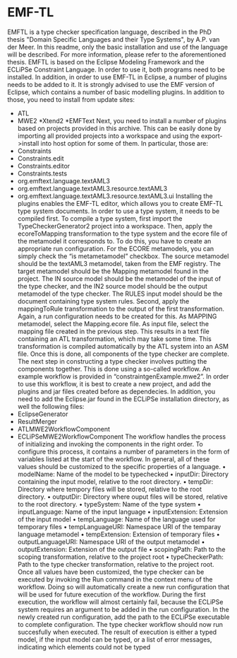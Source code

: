 EMF-TL
======
EMFTL is a type checker specification language, described in the PhD thesis "Domain Specific Languages and their Type Systems", by A.P. van der Meer. In this readme, only the basic installation and use of the language will be described. For more information, please refer to the aforementioned thesis. 
EMFTL is based on the Eclipse Modeling Framework and the ECLiPSe Constraint Language. In order to use it, both programs need to be installed. In addition, in order to use EMF-TL in Eclipse, a number of plugins needs to be added to it. It is strongly advised to use the EMF version of Eclipse, which contains a number of basic modelling plugins. In addition to those, you need to install from update sites:
* ATL
* MWE2
*Xtend2
*EMFText
Next, you need to install a number of plugins based on projects provided in this archive. This can be easily done by importing all provided projects into a workspace and using the export->install into host option for some of them. In particular, those are:
* Constraints
* Constraints.edit
* Constraints.editor
* Constraints.tests
* org.emftext.language.textAML3
* org.emftext.language.textAML3.resource.textAML3
* org.emftext.language.textAML3.resource.textAML3.ui
Installing the plugins enables the EMF-TL editor, which allows you to create EMF-TL type system documents. In order to use a type system, it needs to be compiled first. To compile a type system, first import the TypeCheckerGenerator2 project into a workspace. Then, apply the ecoreToMapping transformation to the type system and the ecore file of the metamodel it corresponds to. To do this, you have to create an appropriate run configuration. For the ECORE metamodels, you can simply check the “is metametamodel” checkbox. The source metamodel should be the textAML3 metamodel, taken from the EMF registry. The target metamodel should be the Mapping metamodel found in the project. The IN source model should be the metamodel of the input of the type checker, and the IN2 source model should be the output metamodel of the type checker. The RULES input model should be the document containing type system rules.
Second, apply the mappingToRule transformation to the output of the first transformation. Again, a run configuration needs to be created for this. As MAPPING metamodel, select the Mapping.ecore file. As input file, select the mapping file created in the previous step. This results in a text file containing an ATL transformation, which may take some time. This transformation is compiled automatically by the ATL system into an ASM file. Once this is done, all components of the type checker are complete.
The next step in constructing a type checker involves putting the components together. This is done using a so-called workflow. An example workflow is provided in “constraintgenExample.mwe2”. In order to use this workflow, it is best to create a new project, and add the plugins and jar files created before as dependecies. In addition, you need to add the Eclipse.jar found in the ECLiPSe installation directory, as well the following files:
* EclipseGenerator
* ResultMerger
* ATLMWE2WorkflowComponent
* ECLiPSeMWE2WorkflowComponent
The workflow handles the process of initializing and invoking the components in the right order. To configure this process, it contains a number of parameters in the form of variables listed at the start of the workflow. In general, all of these values should be customized to the specific properties of a language.
•	modelName: Name of the model to be typechecked
•	inputDir: Directory containing the input model, relative to the root directory.
•	tempDir: Directory where tempory files will be stored, relative to the root directory.
•	outputDir: Directory where ouput files will be stored, relative to the root directory.
•	typeSystem: Name of the type system
•	inputLanguage: Name of the input language
•	inputExtension: Extension of the input model
•	tempLanguage: Name of the language used for temporary files
•	tempLanguageURI: Namespace URI of the temparay language metamodel
•	tempExtension: Extension of temporary files
•	outputLanguageURI: Namespace URI of the output metamodel
•	outputExtension: Extension of the output file
•	scopingPath: Path to the scoping transformation, relative to the project root
•	typeCheckerPath: Path to the type checker transformation, relative to the project root.
Once all values have been customized, the type checker can be executed by invoking the Run command in the context menu of the workflow. Doing so will automatically create a new run configuration that will be used for future execution of the workflow. During the first execution, the workflow will almost certainly fail, because the ECLiPSe system requires an argument to be added in the run configuration. In the newly created run configuration, add the path to the ECLiPSe executable to complete configuration. The type checker workflow should now run succesfully when executed.
The result of execution is either a typed model, if the input model can be typed, or a list of error messages, indicating which elements could not be typed

